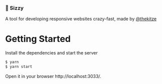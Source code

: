 ### 📐 Sizzy
A tool for developing responsive websites crazy-fast, made by [@thekitze](http://kitze.io)

# Getting Started

Install the dependencies and start the server

```sh
$ yarn
$ yarn start
```

Open it in your browser http://localhost:3033/.
